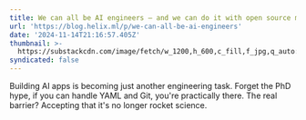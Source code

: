 ```yaml
---
title: We can all be AI engineers – and we can do it with open source models
url: 'https://blog.helix.ml/p/we-can-all-be-ai-engineers'
date: '2024-11-14T21:16:57.405Z'
thumbnail: >-
  https://substackcdn.com/image/fetch/w_1200,h_600,c_fill,f_jpg,q_auto:good,fl_progressive:steep,g_auto/https%3A%2F%2Fsubstack-post-media.s3.amazonaws.com%2Fpublic%2Fimages%2F3b127cec-2c23-4484-997e-120a7f35f435_1344x768.webp
syndicated: false
---
```

Building AI apps is becoming just another engineering task.  Forget the PhD hype, if you can handle YAML and Git, you're practically there.  The real barrier?  Accepting that it's no longer rocket science.
